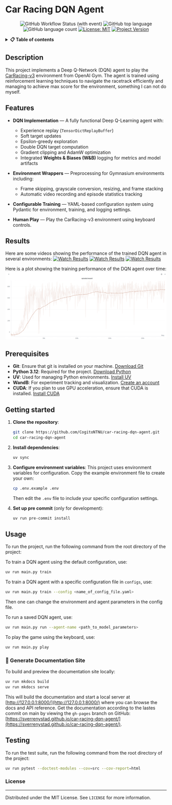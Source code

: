 # Car Racing DQN Agent

<div align="center">

![GitHub Workflow Status (with event)](https://img.shields.io/github/actions/workflow/status/CogitoNTNU/car-racing-dqn-agent/ci.yml)
![GitHub top language](https://img.shields.io/github/languages/top/CogitoNTNU/car-racing-dqn-agent)
![GitHub language count](https://img.shields.io/github/languages/count/CogitoNTNU/car-racing-dqn-agent)
[![License: MIT](https://img.shields.io/badge/License-MIT-yellow.svg)](https://opensource.org/licenses/MIT)
[![Project Version](https://img.shields.io/badge/version-1.0.0-blue)](https://img.shields.io/badge/version-1.0.0-blue)

</div>

<details> 
<summary><b>📋 Table of contents </b></summary>

- [Car Racing DQN Agent](#car-racing-dqn-agent)
  - [Description](#description)
  - [Features](#features)
  - [Results](#results)
  - [Prerequisites](#prerequisites)
  - [Getting started](#getting-started)
  - [Usage](#usage)
    - [📖 Generate Documentation Site](#-generate-documentation-site)
  - [Testing](#testing)
    - [License](#license)

</details>

## Description

This project implements a Deep Q-Network (DQN) agent to play the [CarRacing-v3](https://gymnasium.farama.org/environments/box2d/car_racing/) environment from OpenAI Gym. The agent is trained using reinforcement learning techniques to navigate the racetrack efficiently and managing to achieve max score for the environment, something I can not do myself.

## Features

- **DQN Implementation** — A fully functional Deep Q-Learning agent with:

  - Experience replay (`TensorDictReplayBuffer`)
  - Soft target updates
  - Epsilon-greedy exploration
  - Double DQN target computation
  - Gradient clipping and AdamW optimization
  - Integrated **Weights & Biases (W&B)** logging for metrics and model artifacts

- **Environment Wrappers** — Preprocessing for Gymnasium environments including:

  - Frame skipping, grayscale conversion, resizing, and frame stacking
  - Automatic video recording and episode statistics tracking

- **Configurable Training** — YAML-based configuration system using Pydantic for environment, training, and logging settings.

- **Human Play** — Play the CarRacing-v3 environment using keyboard controls.

## Results

Here are some videos showing the performance of the trained DQN agent in several environments:
[![Watch Results](https://img.youtube.com/vi/LQX-K7W1mms/0.jpg)](https://youtu.be/LQX-K7W1mms)
[![Watch Results](https://img.youtube.com/vi/g4XEODjK5Zg/0.jpg)](https://youtu.be/g4XEODjK5Zg)
[![Watch Results](https://img.youtube.com/vi/lTiU9PotseQ/0.jpg)](https://youtu.be/lTiU9PotseQ)

Here is a plot showing the training performance of the DQN agent over time:
![Reward over time](docs/images/dqn-car-racing.png)

## Prerequisites

- **Git**: Ensure that git is installed on your machine. [Download Git](https://git-scm.com/downloads)
- **Python 3.12**: Required for the project. [Download Python](https://www.python.org/downloads/)
- **UV**: Used for managing Python environments. [Install UV](https://docs.astral.sh/uv/getting-started/installation/)
- **WandB**: For experiment tracking and visualization. [Create an account](https://wandb.ai/site)
- **CUDA**: If you plan to use GPU acceleration, ensure that CUDA is installed. [Install CUDA](https://developer.nvidia.com/cuda-downloads)

## Getting started

1. **Clone the repository**:

   ```sh
   git clone https://github.com/CogitoNTNU/car-racing-dqn-agent.git
   cd car-racing-dqn-agent
   ```

1. **Install dependencies**:

   ```sh
   uv sync
   ```

1. **Configure environment variables**:
   This project uses environment variables for configuration. Copy the example environment file to create your own:

   ```sh
   cp .env.example .env
   ```

   Then edit the `.env` file to include your specific configuration settings.

1. **Set up pre commit** (only for development):

   ```sh
   uv run pre-commit install
   ```

## Usage

To run the project, run the following command from the root directory of the project:

To train a DQN agent using the default configuration, use:

```bash
uv run main.py train
```

To train a DQN agent with a specific configuration file in `configs`, use:

```bash
uv run main.py train --config <name_of_config_file.yaml>
```

Then one can change the environment and agent parameters in the config file.

To run a saved DQN agent, use:

```bash
uv run main.py run --agent-name <path_to_model_parameters>
```

To play the game using the keyboard, use:

```bash
uv run main.py play
```

### 📖 Generate Documentation Site

To build and preview the documentation site locally:

```bash
uv run mkdocs build
uv run mkdocs serve
```

This will build the documentation and start a local server at [http://127.0.0.1:8000/](http://127.0.0.1:8000/) where you can browse the docs and API reference. Get the documentation according to the lastes commit on main by viewing the `gh-pages` branch on GitHub: [https://sverrenystad.github.io/car-racing-dqn-agent/](https://sverrenystad.github.io/car-racing-dqn-agent/).

## Testing

To run the test suite, run the following command from the root directory of the project:

```bash
uv run pytest --doctest-modules --cov=src --cov-report=html
```

### License

______________________________________________________________________

Distributed under the MIT License. See `LICENSE` for more information.
